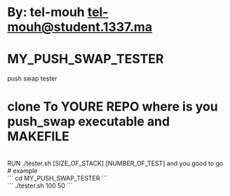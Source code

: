 #    By: tel-mouh <tel-mouh@student.1337.ma>  
# MY_PUSH_SWAP_TESTER
push swap tester 
# clone To YOURE REPO where is you push_swap executable and MAKEFILE
<br>
RUN ./tester.sh [SIZE_OF_STACK] [NUMBER_OF_TEST] and you good to go
<br>
# example
<br>
```
cd MY_PUSH_SWAP_TESTER
```
<br>
```
./tester.sh 100 50 
```
